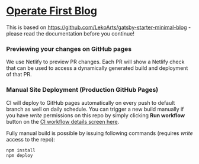 # [Operate First Blog](https://www.operate-first.cloud/blog/)

This is based on https://github.com/LekoArts/gatsby-starter-minimal-blog - please read the documentation before you continue!


### Previewing your changes on GitHub pages

We use Netlify to preview PR changes. Each PR will show a Netlify check that can be used to access a dynamically generated build and deployment of that PR.

### Manual Site Deployment (Production GitHub Pages)

CI will deploy to GitHub pages automatically on every push to default branch as well on daily schedule. You can trigger a new build manually if you have _write_ permissions on this repo by simply clicking **Run workflow** button on the [CI workflow details screen here](https://github.com/operate-first/blog/actions/workflows/build_job.yaml).

Fully manual build is possible by issuing following commands (requires _write_ access to the repo):

```sh
npm install
npm deploy
```
